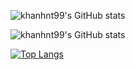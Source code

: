
<!--
**khanhnt99/khanhnt99** is a ✨ _special_ ✨ repository because its `README.md` (this file) appears on your GitHub profile.

Here are some ideas to get you started:

- 🔭 I’m currently working on ...
- 🌱 I’m currently learning ...
- 👯 I’m looking to collaborate on ...
- 🤔 I’m looking for help with ...
- 💬 Ask me about ...
- 📫 How to reach me: ...
- 😄 Pronouns: ...
- ⚡ Fun fact: ...
-->

![khanhnt99's GitHub stats](https://github-readme-stats.vercel.app/api?username=khanhnt99&count_private=true)

![khanhnt99's GitHub stats](https://github-readme-stats.vercel.app/api?username=khanhnt99&show_icons=true&theme=buefy&count_private=true)

[![Top Langs](https://github-readme-stats.vercel.app/api/top-langs/?username=khanhnt99&theme=buefy&count_private=true)](https://github.com/anuraghazra/github-readme-stats)
